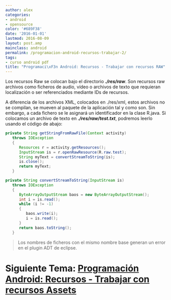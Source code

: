 ```yaml
---
author: alex
categories:
- android
- opensource
color: '#689F38'
date: '2016-01-01'
lastmod: 2016-08-09
layout: post.amp
mainclass: android
permalink: /programacion-android-recursos-trabajar-2/
tags:
- curso android pdf
title: "Programaci\xF3n Android: Recursos - Trabajar con recursos RAW"
---
```


Los recursos Raw se colocan bajo el directorio ***./res/raw***. Son recursos raw archivos como ficheros de audio, vídeo o archivos de texto que requieran localización o ser referenciados mediante IDs de recursos.

A diferencia de los archivos XML, colocados en ./res/xml, estos archivos no se compilan, se mueven al paquete de la aplicación tal y como son. Sin embargo, a cada fichero se le asignará un identificador en la clase R.java. Si colocamos un archivo de texto en ***./res/raw/test.txt***, podremos leerlo usando el código de abajo:

<!--more--><!--ad-->

```java
private String getStringFromRawFile(Context activity)
   throws IOException
   {
      Resources r = activity.getResources();
      InputStream is = r.openRawResource(R.raw.test);
      String myText = convertStreamToString(is);
      is.close();
      return myText;
   }

private String convertStreamToString(InputStream is)
   throws IOException
   {
      ByteArrayOutputStream baos = new ByteArrayOutputStream();
      int i = is.read();
      while (i != -1)
      {
         baos.write(i);
         i = is.read();
      }
      return baos.toString();
   }
```

> Los nombres de ficheros con el mismo nombre base generan un error en el plugin ADT de eclipse.

# Siguiente Tema: [Programación Android: Recursos - Trabajar con recursos Assets][1]

 [1]: https://elbauldelprogramador.com/programacion-android-recursos-trabajar_04/